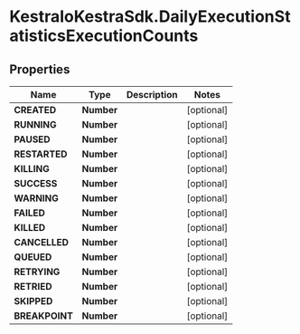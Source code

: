 # KestraIoKestraSdk.DailyExecutionStatisticsExecutionCounts

## Properties

Name | Type | Description | Notes
------------ | ------------- | ------------- | -------------
**CREATED** | **Number** |  | [optional] 
**RUNNING** | **Number** |  | [optional] 
**PAUSED** | **Number** |  | [optional] 
**RESTARTED** | **Number** |  | [optional] 
**KILLING** | **Number** |  | [optional] 
**SUCCESS** | **Number** |  | [optional] 
**WARNING** | **Number** |  | [optional] 
**FAILED** | **Number** |  | [optional] 
**KILLED** | **Number** |  | [optional] 
**CANCELLED** | **Number** |  | [optional] 
**QUEUED** | **Number** |  | [optional] 
**RETRYING** | **Number** |  | [optional] 
**RETRIED** | **Number** |  | [optional] 
**SKIPPED** | **Number** |  | [optional] 
**BREAKPOINT** | **Number** |  | [optional] 


